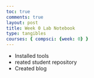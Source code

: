 ```yaml
---
toc: true
comments: true
layout: post
title: Week 0 Lab Notebook
type: tangibles
courses: { compsci: {week: 0} }
---
```


- Installed tools
- reated student repository
- Created blog 

